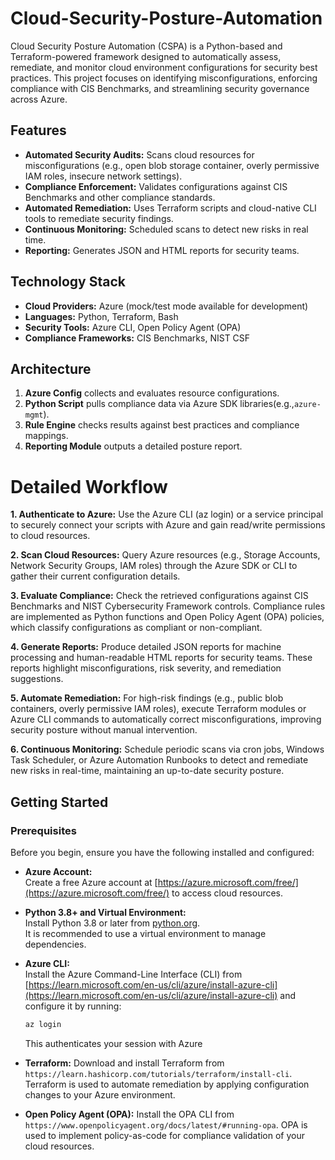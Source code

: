 # Cloud-Security-Posture-Automation

Cloud Security Posture Automation (CSPA) is a Python-based and Terraform-powered framework designed to automatically assess, remediate, and monitor cloud environment configurations for security best practices. This project focuses on identifying misconfigurations, enforcing compliance with CIS Benchmarks, and streamlining security governance across Azure.

## Features
- **Automated Security Audits:** Scans cloud resources for misconfigurations (e.g., open blob storage container, overly permissive IAM roles, insecure network settings).
- **Compliance Enforcement:** Validates configurations against CIS Benchmarks and other compliance standards.
- **Automated Remediation:** Uses Terraform scripts and cloud-native CLI tools to remediate security findings.
- **Continuous Monitoring:** Scheduled scans to detect new risks in real time.
- **Reporting:** Generates JSON and HTML reports for security teams.

## Technology Stack
- **Cloud Providers:** Azure (mock/test mode available for development)
- **Languages:** Python, Terraform, Bash
- **Security Tools:** Azure CLI, Open Policy Agent (OPA)
- **Compliance Frameworks:** CIS Benchmarks, NIST CSF

## Architecture
1. **Azure Config** collects and evaluates resource configurations.
2. **Python Script** pulls compliance data via Azure SDK libraries(e.g.,`azure-mgmt`).
3. **Rule Engine** checks results against best practices and compliance mappings.
4. **Reporting Module** outputs a detailed posture report.


# Detailed Workflow
**1. Authenticate to Azure:**
Use the Azure CLI (az login) or a service principal to securely connect your scripts with Azure and gain read/write permissions to cloud resources.

**2. Scan Cloud Resources:**
Query Azure resources (e.g., Storage Accounts, Network Security Groups, IAM roles) through the Azure SDK or CLI to gather their current configuration details.

**3. Evaluate Compliance:**
Check the retrieved configurations against CIS Benchmarks and NIST Cybersecurity Framework controls. Compliance rules are implemented as Python functions and Open Policy Agent (OPA) policies, which classify configurations as compliant or non-compliant.

**4. Generate Reports:**
Produce detailed JSON reports for machine processing and human-readable HTML reports for security teams. These reports highlight misconfigurations, risk severity, and remediation suggestions.

**5. Automate Remediation:**
For high-risk findings (e.g., public blob containers, overly permissive IAM roles), execute Terraform modules or Azure CLI commands to automatically correct misconfigurations, improving security posture without manual intervention.

**6. Continuous Monitoring:**
Schedule periodic scans via cron jobs, Windows Task Scheduler, or Azure Automation Runbooks to detect and remediate new risks in real-time, maintaining an up-to-date security posture.

## Getting Started

### Prerequisites

Before you begin, ensure you have the following installed and configured:

- **Azure Account:**  
  Create a free Azure account at [https://azure.microsoft.com/free/](https://azure.microsoft.com/free/) to access cloud resources.  

- **Python 3.8+ and Virtual Environment:**  
  Install Python 3.8 or later from [python.org](https://www.python.org/downloads/).  
  It is recommended to use a virtual environment to manage dependencies.

- **Azure CLI:**  
  Install the Azure Command-Line Interface (CLI) from [https://learn.microsoft.com/en-us/cli/azure/install-azure-cli](https://learn.microsoft.com/en-us/cli/azure/install-azure-cli) and configure it by running:  
  ```bash
  az login
  ```
  This authenticates your session with Azure
  
- **Terraform:**
  Download and install Terraform from ``https://learn.hashicorp.com/tutorials/terraform/install-cli``.
  Terraform is used to automate remediation by applying configuration changes to your Azure environment.

- **Open Policy Agent (OPA):**
  Install the OPA CLI from ``https://www.openpolicyagent.org/docs/latest/#running-opa``.
  OPA is used to implement policy-as-code for compliance validation of your cloud resources.




